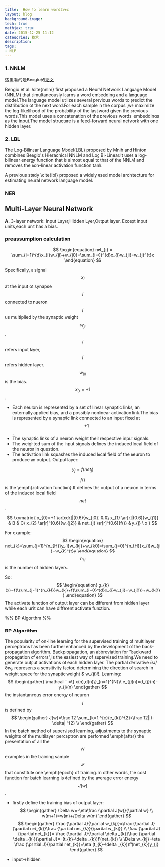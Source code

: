 ```yaml
---
title:  How to learn word2vec
layout: blog
background-image: 
tech: true
mathjax: true
date: 2015-12-25 11:12
categories: 技术
description:  
tags:
- NLP
---
```


### 1. NNLM

这里看的是Bengio的[论文][5]

Bengio et al. \cite{nnlm} first proposed a Neural Network Language Model (NNLM) that simultaneously learns a word embedding and a language model.The language model utilizes several previous words to predict the distribution of the next word.For each sample in the corpus ,we maximize the log-likelihood of the probability of the last word given the previous words.This model uses a concatenation of the previous words' embeddings as the input.The model structure is a feed-forward neural network with one hidden layer.

### 2. LBL

The Log-Bilinear Language Model(LBL) proposed by Mnih and Hinton combines Bengio's Hierachical NNLM and Log Bi-Linear.It uses a log-bilinear energy function that is almost equal to that of the NNLM and removes the non-linear activation function tanh.

A previous study \cite{lbl} proposed a widely used model architecture for estimating neural network language model.

### NER

## Multi-Layer Neural Network

**A.** 3-layer network:
Input Layer,Hidden Lyer,Output layer.
Except input units,each unit has a bias.

### preassumption calculation

$$
\begin{equation}
net_{j} = \sum_{i=1}^{d}x_{i}w_{ji}+w_{j0}=\sum_{i=0}^{d}x_{i}w_{ji}=w_{j}^{t}x
\end{equation}
$$

Specifically, a signal $$x_{i}$$ at the input of synapse $$i$$ connected to nueron $$j$$ us multiplied by the synaptic weight $$w_{ji}$$.
$$i$$ refers input layer,$$j$$ refers hidden layer.$$w_{j0}$$ is the bias.$$x_{0}=+1$$.

- Each neuron is represented by a set of linear synaptic links, an externally applied bias,
and a possibly nonlinear activation link.The bias is represented by a synaptic link connected to an input fixed at $$+1$$.
- The synaptic links of a neuron weight their respective input signals.
- The weighted sum of the input signals defines the induced local field of the neuron in
question.
- The activation link squashes the induced local field of the neuron to produce an output.
Output layer:

$$
\begin{equation}
y_{j}=f(net_{j})
\end{equation}
$$

$$f()$$ is the \emph{activation function}.It defines the output of a neuron in terms of
the induced local field $$net$$ .

$$
\xymatrix {
 x_{0}=+1 \ar[ddr]|(0.6){w_{j0}} &  &\
 x_{1} \ar[r]|(0.6){w_{j1}} & B & C\
 x_{2} \ar[r]^(0.6){w_{j2}} & net_{j} \ar[r]^(0.6){f()} & y_{j} \
x
}
$$

For example:
$$
\begin{equation}
net_{k}=\sum_{j=1}^{n_{H}}y_{i}w_{kj}+w_{k0}=\sum_{j=0}^{n_{H}}x_{i}w_{ji}=w_{k}^{t}y
\end{equation}
$$
$$n_{H}$$is the number of hidden layers.

So:
$$
\begin{equation}
g_{k}(x)=f(\sum_{j=1}^{n_{H}}w_{kj}+f(\sum_{i=0}^{d}x_{i}w_{ji}+w_{j0})+w_{k0})
\end{equation}
$$
The activate function of output layer can be different from hidden layer while each unit can have different activate function.

%%                  BP Algorithm                        %%
### BP Algorithm
The popularity of on-line learning for the supervised training of multilayer perceptrons
has been further enhanced by the development of the back-propagation algorithm.
Backpropagation, an abbreviation for "backward propagation of errors",is the easiest way of supervised training.We need to generate output activations of each hidden layer.
The partial derivative $\partial J /\partial w_{ji}$ represents a sensitivity factor, determining the
direction of search in weight space for the synaptic weight $ w_{ji}$.
Learning:
$$
\begin{gather}
\mathcal T =\{ x(n),d(n)\}_{n=1}^{N}\\
e_{j}(n)=d_{j}(n)-y_{j}(n)
\end{gather}
$$
the instantaneous error energy of neuron $$j$$ is defined by
$$
\begin{gather}
J(w)=\frac 12 \sum_{k=1}^{c}(e_{k})^{2}=\frac 12||t-\delta||^{2} \\
\end{gather}
$$
In the batch method of supervised learning, adjustments to the synaptic weights of the
multilayer perceptron are performed \emph{after} the presentation of all the $$N$$ examples in the
training sample $$\mathcal T$$ that constitute one \emph{epoch} of training.  In other words, the cost function
for batch learning is defined by the average error energy $$J(w)$$.

- firstly define the training bias of output layer:
$$
\begin{gather}
\Delta w=-\eta\frac {\partial J(w)}{\partial w} \\
w(m+1)=w(m)+/Delta w(m)
\end{gather}
$$
$$
\begin{gather}
\frac {\partial J}{\partial w_{kj}}=\frac {\partial J}{\partial net_{k}}\frac {\partial net_{k}}{\partial w_{kj}} \\
\frac {\partial J}{\partial net_{k}}= \frac {\partial J}{\partial \delta _{k}}\frac {\partial \delta _{k}}{\partial J}=-(t_{k}-\delta _{k})f'(net_{k}) \\
\Delta w_{kj}=\eta \frac {\partial J}{\partial net_{k}}=\eta (t_{k}-\delta _{k}))f'(net_{k})y_{j}
\end{gather}
$$
- input->hidden


  [1]: http://www.forkosh.com/mathtextutorial.html
  [2]: http://mlworks.cn/posts/introduction-to-mathjax-and-latex-expression/
  [3]: http://cyukang.com/2013/03/03/try-mathjax.html
  [4]: http://weiyangthecatalyst.name/2013/11/24/solve-markdown-mathjax.html
  [5]: http://www.jmlr.org/papers/volume3/bengio03a/bengio03a.pdf


